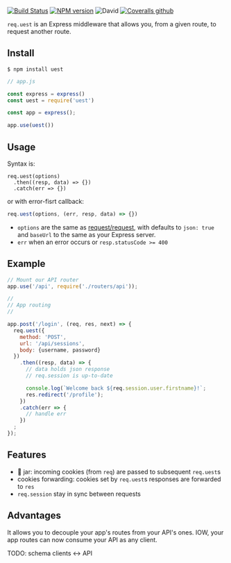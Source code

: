 [![Build Status](https://travis-ci.org/abernier/uest.svg?branch=master)](https://travis-ci.org/abernier/uest)
[![NPM version](https://img.shields.io/npm/v/uest.svg?style=flat)](https://www.npmjs.com/package/uest)
![David](https://img.shields.io/david/abernier/uest)
[![Coveralls github](https://img.shields.io/coveralls/github/abernier/uest)](https://coveralls.io/github/abernier/uest)

`req.uest` is an Express middleware that allows you, from a given route, to request another route.

## Install

```
$ npm install uest
```

```js
// app.js

const express = express()
const uest = require('uest')

const app = express();

app.use(uest())
```

## Usage

Syntax is:

```
req.uest(options)
  .then((resp, data) => {})
  .catch(err => {})
```

or with error-fisrt callback:

```js
req.uest(options, (err, resp, data) => {})
```

- `options` are the same as [request/request](https://github.com/request/request#requestoptions-callback), with defaults to `json: true` and `baseUrl` to the same as your Express server.
- `err` when an error occurs or `resp.statusCode >= 400`

## Example

```js
// Mount our API router
app.use('/api', require('./routers/api'));

//
// App routing
//

app.post('/login', (req, res, next) => {
  req.uest({
    method: 'POST',
    url: '/api/sessions',
    body: {username, password}
  })
    .then((resp, data) => {
      // data holds json response
      // req.session is up-to-date

      console.log(`Welcome back ${req.session.user.firstname}!`;
      res.redirect('/profile');
    })
    .catch(err => {
      // handle err
    })
  ;
});
```

## Features

- 🍪 jar: incoming cookies (from `req`) are passed to subsequent `req.uest`s
- cookies forwarding: cookies set by `req.uest`s responses are forwarded to `res`
- `req.session` stay in sync between requests

## Advantages

It allows you to decouple your app's routes from your API's ones. IOW, your app routes can now consume your API as any client.

TODO: schema clients <-> API
